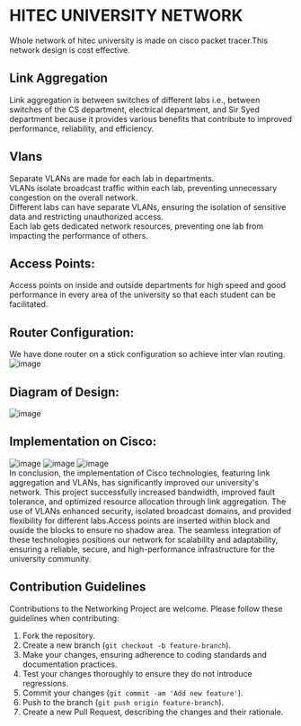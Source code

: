 # HITEC UNIVERSITY NETWORK
Whole network of hitec university is made on cisco packet tracer.This network design is cost effective.
## Link Aggregation
Link aggregation is between switches of different labs i.e., between switches of the CS department, electrical department, and Sir Syed department because it provides various benefits that contribute to improved performance, reliability, and efficiency.
## Vlans
Separate VLANs are made for each lab in departments.<br>VLANs isolate broadcast traffic within each lab, preventing unnecessary congestion on the overall network.<br>Different labs can have separate VLANs, ensuring the isolation of sensitive data and restricting unauthorized access.<br>
Each lab gets dedicated network resources, preventing one lab from impacting the performance of others.
## Access Points:
Access points on inside and outside departments for high speed and good performance in every area of the university so that each student can be facilitated.
## Router Configuration:
We have done router on a stick configuration so achieve inter vlan routing.<br>
![image](https://github.com/Ayeshaaaaaaaaa/University-Network/assets/109134464/833dde1a-399b-48ee-a2e7-0bcfb3ccaa54)

## Diagram of Design:
![image](https://github.com/Ayeshaaaaaaaaa/University-Network/assets/109134464/17a0b0cb-b293-460e-8ea3-5b278a6543a7)
## Implementation on Cisco:
![image](https://github.com/Ayeshaaaaaaaaa/University-Network/assets/109134464/bf5102c6-d95a-41c1-ac75-6f524a57dd17)
![image](https://github.com/Ayeshaaaaaaaaa/University-Network/assets/109134464/274133d3-faf5-4c45-b34d-878dc16e493b)
![image](https://github.com/Ayeshaaaaaaaaa/University-Network/assets/109134464/e38b7c6b-a203-4f48-ad95-951c8f75dde7)
<br>
In conclusion, the implementation of Cisco technologies, featuring link aggregation and VLANs, has significantly improved our university's network. This project successfully increased bandwidth, improved fault tolerance, and optimized resource allocation through link aggregation. The use of VLANs enhanced security, isolated broadcast domains, and provided flexibility for different labs.Access points are inserted within block and ouside the blocks to ensure no shadow area. The seamless integration of these technologies positions our network for scalability and adaptability, ensuring a reliable, secure, and high-performance infrastructure for the university community.
## Contribution Guidelines

Contributions to the Networking Project are welcome. Please follow these guidelines when contributing:

1. Fork the repository.
2. Create a new branch (`git checkout -b feature-branch`).
3. Make your changes, ensuring adherence to coding standards and documentation practices.
4. Test your changes thoroughly to ensure they do not introduce regressions.
5. Commit your changes (`git commit -am 'Add new feature'`).
6. Push to the branch (`git push origin feature-branch`).
7. Create a new Pull Request, describing the changes and their rationale.
